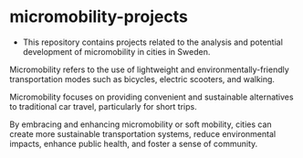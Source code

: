 # micromobility-projects

- This repository contains projects related to the analysis and potential development of micromobility in cities in Sweden.



Micromobility refers to the use of lightweight and environmentally-friendly transportation modes such as bicycles, electric scooters, and walking.

Micromobility focuses on providing convenient and sustainable alternatives to traditional car travel, particularly for short trips.

By embracing and enhancing micromobility or soft mobility, cities can create more sustainable transportation systems, reduce environmental impacts, enhance public health, and foster a sense of community.

